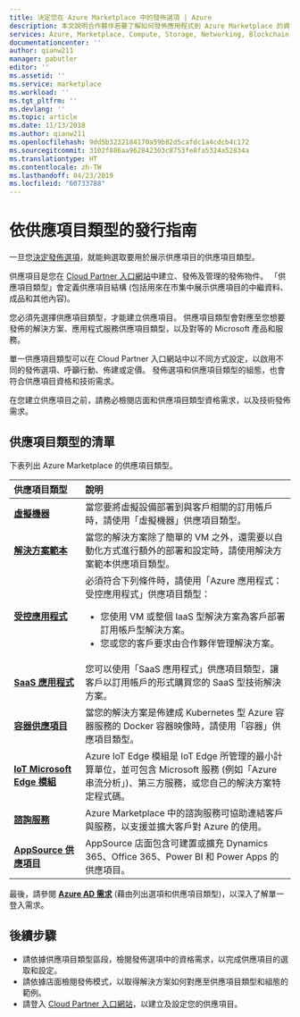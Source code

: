 ```yaml
---
title: 決定您在 Azure Marketplace 中的發佈選項 | Azure
description: 本文說明合作夥伴若要了解如何發佈應用程式到 Azure Marketplace 的資格條件和發佈需求。
services: Azure, Marketplace, Compute, Storage, Networking, Blockchain, Security
documentationcenter: ''
author: qianw211
manager: pabutler
editor: ''
ms.assetid: ''
ms.service: marketplace
ms.workload: ''
ms.tgt_pltfrm: ''
ms.devlang: ''
ms.topic: article
ms.date: 11/13/2018
ms.author: qianw211
ms.openlocfilehash: 9dd5b3232184170a59b82d5cafdc1a4cdcb4c172
ms.sourcegitcommit: 3102f886aa962842303c8753fe8fa5324a52834a
ms.translationtype: HT
ms.contentlocale: zh-TW
ms.lasthandoff: 04/23/2019
ms.locfileid: "60733788"
---
```

# <a name="publishing-guide-by-offer-type"></a>依供應項目類型的發行指南

一旦您[決定發佈選項](https://docs.microsoft.com/azure/marketplace/determine-your-listing-type)，就能夠選取要用於展示供應項目的供應項目類型。 

供應項目是您在 [Cloud Partner 入口網站](https://cloudpartner.azure.com)中建立、發佈及管理的發佈物件。 「供應項目類型」會定義供應項目結構 (包括用來在市集中展示供應項目的中繼資料、成品和其他內容)。

您必須先選擇供應項目類型，才能建立供應項目。 供應項目類型會對應至您想要發佈的解決方案、應用程式服務供應項目類型，以及對等的 Microsoft 產品和服務。 

單一供應項目類型可以在 Cloud Partner 入口網站中以不同方式設定，以啟用不同的發佈選項、呼籲行動、佈建或定價。 發佈選項和供應項目類型的組態，也會符合供應項目資格和技術需求。 

在您建立供應項目之前，請務必檢閱店面和供應項目類型資格需求，以及技術發佈需求。

## <a name="list-of-offer-types"></a>供應項目類型的清單

下表列出 Azure Marketplace 的供應項目類型。

| **供應項目類型**    | **說明**  |
| :------------------- | :-------------------|
| [**虛擬機器**](https://docs.microsoft.com/azure/marketplace/marketplace-virtual-machines) | 當您要將虛擬設備部署到與客戶相關的訂用帳戶時，請使用「虛擬機器」供應項目類型。 |
| [**解決方案範本**](https://docs.microsoft.com/azure/marketplace/marketplace-solution-templates) | 當您的解決方案除了簡單的 VM 之外，還需要以自動化方式進行額外的部署和設定時，請使用解決方案範本供應項目類型。 |
| [**受控應用程式**](https://docs.microsoft.com/azure/marketplace/marketplace-managed-apps) | 必須符合下列條件時，請使用「Azure 應用程式：受控應用程式」供應項目類型： <br> <ul> <li> 您使用 VM 或整個 IaaS 型解決方案為客戶部署訂用帳戶型解決方案。 </li> <li>您或您的客戶要求由合作夥伴管理解決方案。 </li> <ul> |
| [**SaaS 應用程式**](https://docs.microsoft.com/azure/marketplace/marketplace-saas-applications-technical-publishing-guide) | 您可以使用「SaaS 應用程式」供應項目類型，讓客戶以訂用帳戶的形式購買您的 SaaS 型技術解決方案。 |
| [**容器供應項目**](https://docs.microsoft.com/azure/marketplace/marketplace-containers) | 當您的解決方案是佈建成 Kubernetes 型 Azure 容器服務的 Docker 容器映像時，請使用「容器」供應項目類型。 |
| [**IoT Microsoft Edge 模組**](https://docs.microsoft.com/azure/marketplace/iot-edge-module) | Azure IoT Edge 模組是 IoT Edge 所管理的最小計算單位，並可包含 Microsoft 服務 (例如「Azure 串流分析」)、第三方服務，或您自己的解決方案特定程式碼。 |
| [**諮詢服務**](https://docs.microsoft.com/azure/marketplace/consulting-services) | Azure Marketplace 中的諮詢服務可協助連結客戶與服務，以支援並擴大客戶對 Azure 的使用。 |
| [**AppSource 供應項目**](https://docs.microsoft.com/azure/marketplace/appsource-offer-publishing-guide) | AppSource 店面包含可建置或擴充 Dynamics 365、Office 365、Power BI 和 Power Apps 的供應項目。 |

最後，請參閱 [**Azure AD 需求**](https://docs.microsoft.com/azure/marketplace/enable-appsource-marketplace-using-azure-ad) (藉由列出選項和供應項目類型)，以深入了解單一登入需求。

## <a name="next-steps"></a>後續步驟

*   請依據供應項目類型區段，檢閱發佈選項中的資格需求，以完成供應項目的選取和設定。
*   請依據店面檢閱發佈模式，以取得解決方案如何對應至供應項目類型和組態的範例。
*   請登入 [Cloud Partner 入口網站](https://cloudpartner.azure.com)，以建立及設定您的供應項目。
